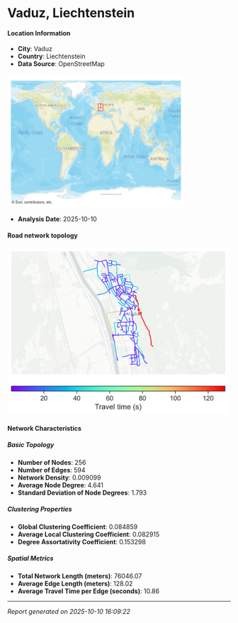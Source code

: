 # Vaduz, Liechtenstein

#### Location Information

- **City**: Vaduz
- **Country**: Liechtenstein
- **Data Source**: OpenStreetMap
<img src="Vaduz_location.png" alt="Vaduz Location Map" width="400" />

- **Analysis Date**: 2025-10-10

#### Road network topology

<img src="Vaduz_network_map.png" alt="Vaduz Road Network Map" width="500"/>

#### Network Characteristics

##### Basic Topology

- **Number of Nodes**: 256
- **Number of Edges**: 594
- **Network Density**: 0.009099
- **Average Node Degree**: 4.641
- **Standard Deviation of Node Degrees**: 1.793

##### Clustering Properties

- **Global Clustering Coefficient**: 0.084859
- **Average Local Clustering Coefficient**: 0.082915
- **Degree Assortativity Coefficient**: 0.153298

##### Spatial Metrics

- **Total Network Length (meters)**: 76046.07
- **Average Edge Length (meters)**: 128.02
- **Average Travel Time per Edge (seconds)**: 10.86

---
*Report generated on 2025-10-10 16:09:22*
